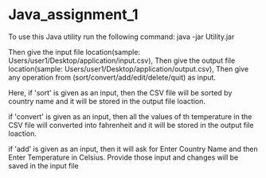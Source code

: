 # Java_assignment_1
To use this Java utility run the following command:
java -jar Utility.jar

Then give the input file location(sample: Users/user1/Desktop/application/input.csv),
Then give the output file location(sample: Users/user1/Desktop/application/output.csv),
Then give any operation from (sort/convert/add/edit/delete/quit) as input.

Here,
if 'sort' is given as an input, then the CSV file will be sorted by country name and it will be stored in the output file loaction.

if 'convert' is given as an input, then all the values of th temperature in the CSV file will converted into fahrenheit and it will be stored in the output file loaction.

if 'add' is given as an input, then it will ask for Enter Country Name and then Enter Temperature in Celsius. Provide those input and changes will be saved in the input file





